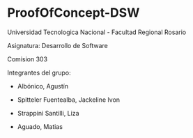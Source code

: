 # ProofOfConcept-DSW
Universidad Tecnologica Nacional - Facultad Regional Rosario

Asignatura: Desarrollo de Software

Comision 303

Integrantes del grupo:

* Albónico, Agustín

* Spitteler Fuentealba, Jackeline Ivon

* Strappini Santilli, Liza

* Aguado, Matias

